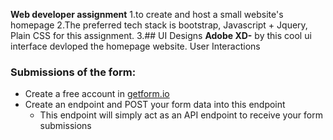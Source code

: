 **Web developer assignment**
1.to create and host a small website's homepage
2.The preferred tech stack is bootstrap, Javascript + Jquery, Plain CSS for this assignment.
3.## UI Designs
**Adobe XD-** by this cool ui interface devloped the homepage website.
User Interactions
### Submissions of the form:

- Create a free account in [getform.io](http://getform.io/)
- Create an endpoint and POST your form data into this endpoint
    - This endpoint will simply act as an API endpoint to receive your form submissions
